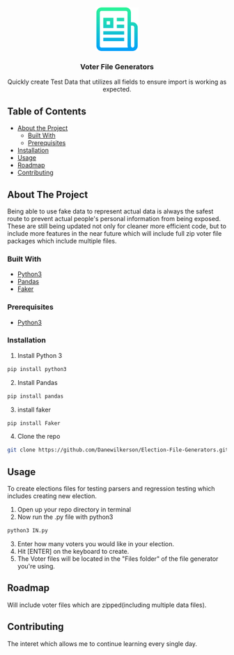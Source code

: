 

<!-- PROJECT LOGO -->
<br />
<p align="center">
  <a href="https://github.com/Danewilkerson/Election-File-Generators">
    <img src="images/logo.png" alt="Logo" width="100" height="100">
  </a>

  <h3 align="center">Voter File Generators</h3>

  <p align="center">
    Quickly create Test Data that utilizes all fields to ensure import is working as expected.
  </p>
</p>


<!-- TABLE OF CONTENTS -->
## Table of Contents

* [About the Project](#about-the-project)
  * [Built With](#built-with)
  * [Prerequisites](#prerequisites)
* [Installation](#installation)
* [Usage](#usage)
* [Roadmap](#roadmap)
* [Contributing](#contributing)


<!-- ABOUT THE PROJECT -->
## About The Project

<!-- [![Product Name Screen Shot][product-screenshot]](https://example.com) -->

Being able to use fake data to represent actual data is always the safest route to prevent actual people's personal information from being exposed.  These are still being updated not only for cleaner more efficient code, but to include more features in the near future which will include full zip voter file packages which include multiple files.   


### Built With
* [Python3](https://docs.python-guide.org/starting/install3/osx/)
* [Pandas](https://pandas.pydata.org/)
* [Faker](https://pypi.org/project/Faker/)


### Prerequisites

* [Python3](https://www.python.org/downloads/)

### Installation

1. Install Python 3
```sh
pip install python3
```
2. Install Pandas
```sh
pip install pandas
```
3. install faker
```sh
pip install Faker
```
4. Clone the repo
```sh
git clone https://github.com/Danewilkerson/Election-File-Generators.git
```


<!-- USAGE EXAMPLES -->
## Usage

To create elections files for testing parsers and regression testing which includes creating new election. 

1. Open up your repo directory in terminal
2. Now run the .py file with python3
```sh
python3 IN.py 
```
3. Enter how many voters you would like in your election.
4. Hit [ENTER] on the keyboard to create.
5. The Voter files will be located in the "Files folder" of the file generator you're using.

<!-- ROADMAP -->
## Roadmap

Will include voter files which are zipped(including multiple data files). 


<!-- CONTRIBUTING -->
## Contributing

The interet which allows me to continue learning every single day.


[product-screenshot]: images/screenshot.png
